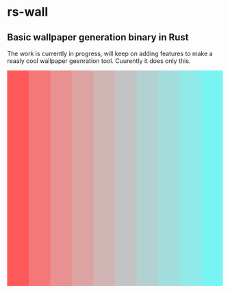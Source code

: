 # rs-wall

## Basic wallpaper generation binary in Rust

The work is currently in progress, will keep on adding features to make a reaaly cool wallpaper geenration tool. Cuurently it does only this.

<img src="example-data/output/shade.png" width="600px" alt="gradient image">